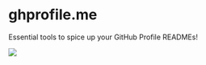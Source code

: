 # ghprofile.me
Essential tools to spice up your GitHub Profile READMEs!

[![](https://ghprofile.me/?cachebreak)]()
